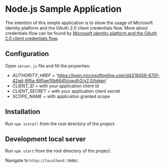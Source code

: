# Node.js Sample Application

The intention of this simple application is to show the usage of Microsoft identity platform and the OAuth 2.0 client credentials flow. More about credentials flow can be found by [Microsoft identity platform and the OAuth 2.0 client credentials flow](https://docs.microsoft.com/en-us/azure/active-directory/develop/v2-oauth2-client-creds-grant-flow). 

## Configuration

Open `server.js` file and fill the properties:

* _AUTHORITY_HREF_ = 'https://login.microsoftonline.com/d4218456-670f-42ad-9f6a-885ae15b6645/oauth2/v2.0/token'
* _CLIENT_ID_ = with your application client id
* _CLIENT_SECRET_ = with your application client secret
* _SCOPE_NAME_ = with application granted scope

## Installation 

Run `npm install` from the root directory of the project.

## Development local server

Run `npm start` from the root directory of the project. 

Navigate to `http://localhost:3000/`. 
